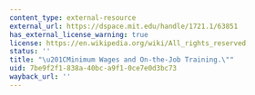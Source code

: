 ```yaml
---
content_type: external-resource
external_url: https://dspace.mit.edu/handle/1721.1/63851
has_external_license_warning: true
license: https://en.wikipedia.org/wiki/All_rights_reserved
status: ''
title: "\u201CMinimum Wages and On-the-Job Training.\""
uid: 7be9f2f1-838a-40bc-a9f1-0ce7e0d3bc73
wayback_url: ''
---
```

